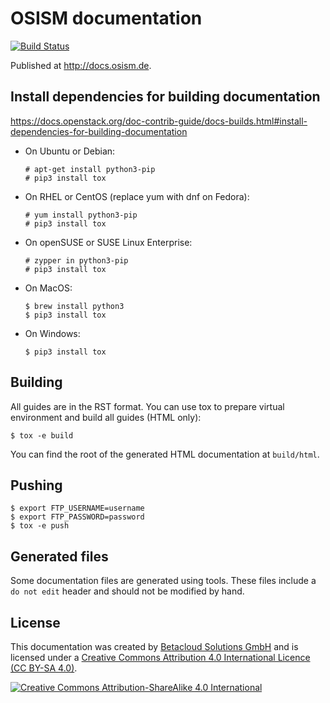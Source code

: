 # OSISM documentation

[![Build Status](https://travis-ci.org/osism/documentation.svg?branch=master)](https://travis-ci.org/osism/documentation)

Published at http://docs.osism.de.

## Install dependencies for building documentation

https://docs.openstack.org/doc-contrib-guide/docs-builds.html#install-dependencies-for-building-documentation

* On Ubuntu or Debian:

  ```
  # apt-get install python3-pip
  # pip3 install tox
  ```

* On RHEL or CentOS (replace yum with dnf on Fedora):

  ```
  # yum install python3-pip
  # pip3 install tox
  ```

* On openSUSE or SUSE Linux Enterprise:

  ```
  # zypper in python3-pip
  # pip3 install tox
  ```

* On MacOS:

  ```
  $ brew install python3
  $ pip3 install tox
  ```

* On Windows:

  ```
  $ pip3 install tox
  ```

## Building

All guides are in the RST format. You can use tox to prepare virtual environment and build all
guides (HTML only):

```
$ tox -e build
```

You can find the root of the generated HTML documentation at `build/html`.

## Pushing

```
$ export FTP_USERNAME=username
$ export FTP_PASSWORD=password
$ tox -e push
```

## Generated files

Some documentation files are generated using tools. These files include a `do not edit`
header and should not be modified by hand.

## License

This documentation was created by [Betacloud Solutions GmbH](https://betacloud-solutions.de)
and is licensed under a [Creative Commons Attribution 4.0 International Licence (CC BY-SA 4.0)](http://creativecommons.org/licenses/by-sa/4.0/).

[![Creative Commons Attribution-ShareAlike 4.0 International](https://licensebuttons.net/l/by-sa/4.0/88x31.png)](http://creativecommons.org/licenses/by-sa/4.0/)
